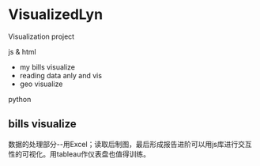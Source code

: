 # VisualizedLyn
Visualization project

js & html

- my bills visualize
- reading data anly and vis
- geo visualize



python

## bills visualize

数据的处理部分--用Excel；读取后制图，最后形成报告进阶可以用js库进行交互性的可视化。用tableau作仪表盘也值得训练。
